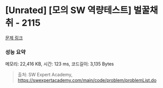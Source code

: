 # [Unrated] [모의 SW 역량테스트] 벌꿀채취 - 2115 

[문제 링크](https://swexpertacademy.com/main/code/problem/problemDetail.do?contestProbId=AV5V4A46AdIDFAWu) 

### 성능 요약

메모리: 22,416 KB, 시간: 123 ms, 코드길이: 3,135 Bytes



> 출처: SW Expert Academy, https://swexpertacademy.com/main/code/problem/problemList.do